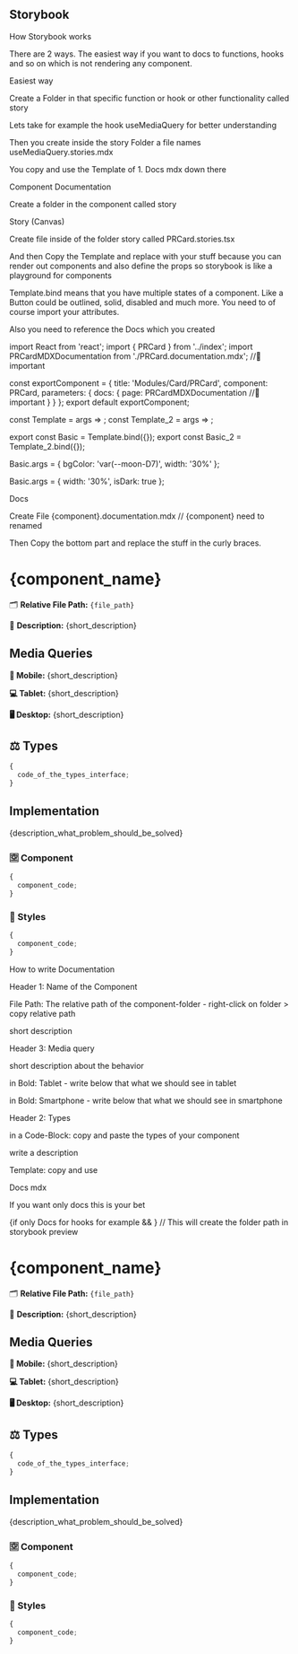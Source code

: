 ## Storybook

How Storybook works

There are 2 ways. The easiest way if you want to docs to functions, hooks and so on which is not rendering any component.

Easiest way

Create a Folder in that specific function or hook or other functionality called story

Lets take for example the hook useMediaQuery for better understanding

Then you create inside the story Folder a file names useMediaQuery.stories.mdx

You copy and use the Template of 1. Docs mdx down there

Component Documentation

Create a folder in the component called story

Story (Canvas)

Create file inside of the folder story called PRCard.stories.tsx

And then Copy the Template and replace with your stuff because you can render out components and also define the props so storybook is like a playground for components

Template.bind means that you have multiple states of a component. Like a Button could be outlined, solid, disabled and much more. You need to of course import your attributes.

Also you need to reference the Docs which you created

import React from 'react';
import { PRCard } from '../index';
import PRCardMDXDocumentation from './PRCard.documentation.mdx'; //🔆 important

const exportComponent = {
title: 'Modules/Card/PRCard',
component: PRCard,
parameters: {
docs: {
page: PRCardMDXDocumentation //🔆 important
}
}
};
export default exportComponent;

const Template = args => <PRCard isDark={args.isDark} bgColor={args.bgColor} width={args.width} />;
const Template_2 = args => <PRCard isDark={args.isDark} bgColor={args.bgColor} width={args.width} />;

export const Basic = Template.bind({});
export const Basic_2 = Template_2.bind({});

Basic.args = {
bgColor: 'var(--moon-D7)',
width: '30%'
};

Basic.args = {
width: '30%',
isDark: true
};

Docs

Create File {component}.documentation.mdx // {component} need to renamed

Then Copy the bottom part and replace the stuff in the curly braces.

# {component_name}

🗂 **Relative File Path:** `{file_path}`

🧐 **Description:** {short_description}

## Media Queries

**📱 Mobile:** {short_description}

**💻 Tablet:** {short_description}

**🖥 Desktop:** {short_description}

## ⚖️ Types

```ts
{
  code_of_the_types_interface;
}
```

## Implementation

{description_what_problem_should_be_solved}

### 🈳 Component

```ts
{
  component_code;
}
```

### 💅 Styles

```ts
{
  component_code;
}
```

How to write Documentation

Header 1: Name of the Component

File Path: The relative path of the component-folder - right-click on folder > copy relative path

short description

Header 3: Media query

short description about the behavior

in Bold: Tablet - write below that what we should see in tablet

in Bold: Smartphone - write below that what we should see in smartphone

Header 2: Types

in a Code-Block: copy and paste the types of your component

write a description

Template: copy and use

Docs mdx

If you want only docs this is your bet

{if only Docs for hooks for example && <Meta title="🪝 Hooks/useMediaQuery" />} // This will create the folder path in storybook preview

# {component_name}

🗂 **Relative File Path:** `{file_path}`

🧐 **Description:** {short_description}

## Media Queries

**📱 Mobile:** {short_description}

**💻 Tablet:** {short_description}

**🖥 Desktop:** {short_description}

## ⚖️ Types

```ts
{
  code_of_the_types_interface;
}
```

## Implementation

{description_what_problem_should_be_solved}

### 🈳 Component

```ts
{
  component_code;
}
```

### 💅 Styles

```ts
{
  component_code;
}
```
